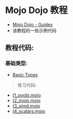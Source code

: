 # Mojo Dojo 教程

- [Mojo Dojo - Guides](https://mojodojo.dev/guides/)
- 该教程的一些示例代码

## 教程代码:

### 基础类型:

- [Basic Types](https://mojodojo.dev/guides/intro-to-mojo/basic-types.html)

> 练习代码:

- [t1_pyobj.mojo](t1_pyobj.mojo)
- [t2_mojo.mojo](t2_mojo.mojo)
- [t3_simd.mojo](t3_simd.mojo)
- [t4_scalars.mojo](t4_scalars.mojo)